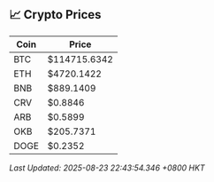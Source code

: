 ## 📈 Crypto Prices

| Coin | Price |
| ---- | ----- |
| BTC | $114715.6342 |
| ETH | $4720.1422 |
| BNB | $889.1409 |
| CRV | $0.8846 |
| ARB | $0.5899 |
| OKB | $205.7371 |
| DOGE | $0.2352 |

_Last Updated: 2025-08-23 22:43:54.346 +0800 HKT_